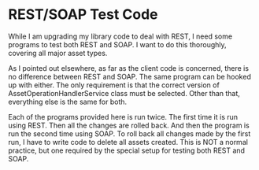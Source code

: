 # REST/SOAP Test Code
<p>While I am upgrading my library code to deal with REST, I need some programs to test both REST and SOAP. I want to do this thoroughly, covering all major asset types.</p>

<p>As I pointed out elsewhere, as far as the client code is concerned, there is no difference between REST and SOAP. The same program can be hooked up with either. The only requirement is that the correct version of AssetOperationHandlerService class must be selected. Other than that, everything else is the same for both.</p>

<p>Each of the programs provided here is run twice. The first time it is run using REST. Then all the changes are rolled back. And then the program is run the second time using SOAP. To roll back all changes made by the first run, I have to write code to delete all assets created. This is NOT a normal practice, but one required by the special setup for testing both REST and SOAP.</p>
